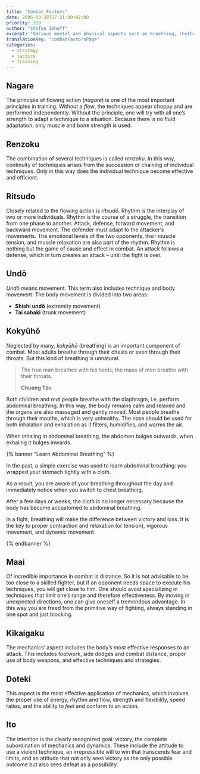 ```yaml
---
title: "Combat Factors"
date: 2006-03-28T17:21:00+02:00
priority: 310
author: "Stefan Imhoff"
excerpt: "Various mental and physical aspects such as breathing, rhythm or flow are part of Taijutsu and should be considered for a successful outcome of a fight."
translationKey: "combatFactorsPage"
categories:
  - strategy
  - tactics
  - training
---
```


## Nagare

The principle of flowing action (_nagare_) is one of the most important principles in training. Without a _flow_, the techniques appear choppy and are performed independently. Without the principle, one will try with all one’s strength to adapt a technique to a situation. Because there is no fluid adaptation, only muscle and bone strength is used.

## Renzoku

The combination of several techniques is called _renzoku_. In this way, continuity of techniques arises from the succession or chaining of individual techniques. Only in this way does the individual technique become effective and efficient.

## Ritsudo

Closely related to the flowing action is _ritsudō_. Rhythm is the interplay of two or more individuals. Rhythm is the course of a struggle, the transition from one phase to another. Attack, defense, forward movement, and backward movement. The defender must adapt to the attacker’s movements. The emotional levels of the two opponents, their muscle tension, and muscle relaxation are also part of the rhythm. Rhythm is nothing but the game of cause and effect in combat. An attack follows a defense, which in turn creates an attack – until the fight is over.

## Undō

_Undō_ means movement. This term also includes technique and body movement. The body movement is divided into two areas:

- **Shishi undō** (extremity movement)
- **Tai sabaki** (trunk movement)

## Kokyūhō

Neglected by many, _kokyūhō_ (breathing) is an important component of combat. Most adults breathe through their chests or even through their throats. But this kind of breathing is unnatural.

> The true man breathes with his heels; the mass of men breathe with their throats.
>
> **Chuang Tzu**

Both children and _real_ people breathe with the diaphragm, i.e. perform abdominal breathing. In this way, the body remains calm and relaxed and the organs are also massaged and gently moved. Most people breathe through their mouths, which is very unhealthy. The nose should be used for both inhalation and exhalation as it filters, humidifies, and warms the air.

When inhaling in abdominal breathing, the abdomen bulges outwards, when exhaling it bulges inwards.

{% banner "Learn Abdominal Breathing" %}

In the past, a simple exercise was used to learn abdominal breathing: you wrapped your stomach tightly with a cloth.

As a result, you are aware of your breathing throughout the day and immediately notice when you switch to chest breathing.

After a few days or weeks, the cloth is no longer necessary because the body has become accustomed to abdominal breathing.

In a fight, breathing will make the difference between victory and loss. It is the key to proper contraction and relaxation (or tension), vigorous movement, and dynamic movement.

{% endbanner %}

## Maai

Of incredible importance in combat is distance. So it is not advisable to be too close to a skilled fighter, but if an opponent needs space to execute his techniques, you will get close to him. One should avoid specializing in techniques that limit one’s range and therefore effectiveness. By moving in unexpected directions, one can give oneself a tremendous advantage. In this way you are freed from the primitive way of fighting, always standing in one spot and just blocking.

## Kikaigaku

The mechanics’ aspect includes the body’s most effective responses to an attack. This includes footwork, side dodges and combat distance, proper use of body weapons, and effective techniques and strategies.

## Doteki

This aspect is the most effective application of mechanics, which involves the proper use of energy, rhythm and flow, strength and flexibility, speed ratios, and the ability to _feel_ and conform to an action.

## Ito

The intention is the clearly recognized goal: victory, the complete subordination of mechanics and dynamics. These include the attitude to use a violent technique, an irrepressible will to win that transcends fear and limits, and an attitude that not only sees victory as the only possible outcome but also sees defeat as a possibility.
